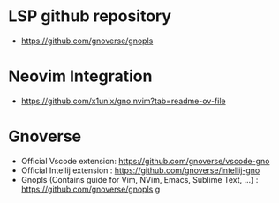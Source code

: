 # LSP github repository
- https://github.com/gnoverse/gnopls

# Neovim Integration
- https://github.com/x1unix/gno.nvim?tab=readme-ov-file

# Gnoverse
- Official Vscode extension: https://github.com/gnoverse/vscode-gno
- Official Intellij extension : https://github.com/gnoverse/intellij-gno
- Gnopls (Contains guide for Vim, NVim, Emacs, Sublime Text, ...) : https://github.com/gnoverse/gnopls g